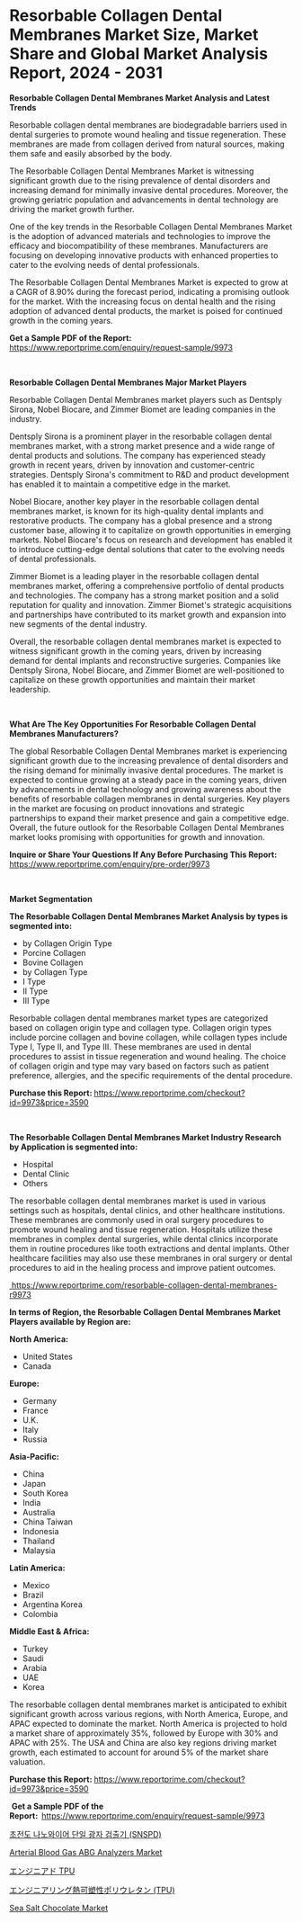 <p><h1>Resorbable Collagen Dental Membranes Market Size, Market Share and Global Market Analysis Report, 2024 - 2031</h1></p><p><strong>Resorbable Collagen Dental Membranes Market Analysis and Latest Trends</strong></p>
<p><p>Resorbable collagen dental membranes are biodegradable barriers used in dental surgeries to promote wound healing and tissue regeneration. These membranes are made from collagen derived from natural sources, making them safe and easily absorbed by the body.</p><p>The Resorbable Collagen Dental Membranes Market is witnessing significant growth due to the rising prevalence of dental disorders and increasing demand for minimally invasive dental procedures. Moreover, the growing geriatric population and advancements in dental technology are driving the market growth further.</p><p>One of the key trends in the Resorbable Collagen Dental Membranes Market is the adoption of advanced materials and technologies to improve the efficacy and biocompatibility of these membranes. Manufacturers are focusing on developing innovative products with enhanced properties to cater to the evolving needs of dental professionals.</p><p>The Resorbable Collagen Dental Membranes Market is expected to grow at a CAGR of 8.90% during the forecast period, indicating a promising outlook for the market. With the increasing focus on dental health and the rising adoption of advanced dental products, the market is poised for continued growth in the coming years.</p></p>
<p><strong>Get a Sample PDF of the Report:&nbsp;</strong> <a href="https://www.reportprime.com/enquiry/request-sample/9973">https://www.reportprime.com/enquiry/request-sample/9973</a></p>
<p>&nbsp;</p>
<p><strong>Resorbable Collagen Dental Membranes Major Market Players</strong></p>
<p><p>Resorbable Collagen Dental Membranes market players such as Dentsply Sirona, Nobel Biocare, and Zimmer Biomet are leading companies in the industry. </p><p>Dentsply Sirona is a prominent player in the resorbable collagen dental membranes market, with a strong market presence and a wide range of dental products and solutions. The company has experienced steady growth in recent years, driven by innovation and customer-centric strategies. Dentsply Sirona's commitment to R&D and product development has enabled it to maintain a competitive edge in the market.</p><p>Nobel Biocare, another key player in the resorbable collagen dental membranes market, is known for its high-quality dental implants and restorative products. The company has a global presence and a strong customer base, allowing it to capitalize on growth opportunities in emerging markets. Nobel Biocare's focus on research and development has enabled it to introduce cutting-edge dental solutions that cater to the evolving needs of dental professionals.</p><p>Zimmer Biomet is a leading player in the resorbable collagen dental membranes market, offering a comprehensive portfolio of dental products and technologies. The company has a strong market position and a solid reputation for quality and innovation. Zimmer Biomet's strategic acquisitions and partnerships have contributed to its market growth and expansion into new segments of the dental industry.</p><p>Overall, the resorbable collagen dental membranes market is expected to witness significant growth in the coming years, driven by increasing demand for dental implants and reconstructive surgeries. Companies like Dentsply Sirona, Nobel Biocare, and Zimmer Biomet are well-positioned to capitalize on these growth opportunities and maintain their market leadership.</p></p>
<p>&nbsp;</p>
<p><strong>What Are The Key Opportunities For Resorbable Collagen Dental Membranes Manufacturers?</strong></p>
<p><p>The global Resorbable Collagen Dental Membranes market is experiencing significant growth due to the increasing prevalence of dental disorders and the rising demand for minimally invasive dental procedures. The market is expected to continue growing at a steady pace in the coming years, driven by advancements in dental technology and growing awareness about the benefits of resorbable collagen membranes in dental surgeries. Key players in the market are focusing on product innovations and strategic partnerships to expand their market presence and gain a competitive edge. Overall, the future outlook for the Resorbable Collagen Dental Membranes market looks promising with opportunities for growth and innovation.</p></p>
<p><strong>Inquire or Share Your Questions If Any Before Purchasing This Report:</strong> <a href="https://www.reportprime.com/enquiry/pre-order/9973">https://www.reportprime.com/enquiry/pre-order/9973</a></p>
<p>&nbsp;</p>
<p><strong>Market Segmentation</strong></p>
<p><strong>The Resorbable Collagen Dental Membranes Market Analysis by types is segmented into:</strong></p>
<p><ul><li>by Collagen Origin Type</li><li>Porcine Collagen</li><li>Bovine Collagen</li><li>by Collagen Type</li><li>I Type</li><li>II Type</li><li>III Type</li></ul></p>
<p><p>Resorbable collagen dental membranes market types are categorized based on collagen origin type and collagen type. Collagen origin types include porcine collagen and bovine collagen, while collagen types include Type I, Type II, and Type III. These membranes are used in dental procedures to assist in tissue regeneration and wound healing. The choice of collagen origin and type may vary based on factors such as patient preference, allergies, and the specific requirements of the dental procedure.</p></p>
<p><strong>Purchase this Report:&nbsp;</strong><a href="https://www.reportprime.com/checkout?id=9973&price=3590">https://www.reportprime.com/checkout?id=9973&price=3590</a></p>
<p>&nbsp;</p>
<p><strong>The Resorbable Collagen Dental Membranes Market Industry Research by Application is segmented into:</strong></p>
<p><ul><li>Hospital</li><li>Dental Clinic</li><li>Others</li></ul></p>
<p><p>The resorbable collagen dental membranes market is used in various settings such as hospitals, dental clinics, and other healthcare institutions. These membranes are commonly used in oral surgery procedures to promote wound healing and tissue regeneration. Hospitals utilize these membranes in complex dental surgeries, while dental clinics incorporate them in routine procedures like tooth extractions and dental implants. Other healthcare facilities may also use these membranes in oral surgery or dental procedures to aid in the healing process and improve patient outcomes.</p></p>
<p><a href="https://www.reportprime.com/resorbable-collagen-dental-membranes-r9973">&nbsp;https://www.reportprime.com/resorbable-collagen-dental-membranes-r9973</a></p>
<p><strong>In terms of Region, the Resorbable Collagen Dental Membranes Market Players available by Region are:</strong></p>
<p>
    <p> <strong> North America: </strong>
        <ul>
            <li>United States</li>
            <li>Canada</li>
        </ul>
        </p> 
    <p> <strong> Europe: </strong>
        <ul>
            <li>Germany</li>
            <li>France</li>
            <li>U.K.</li>
            <li>Italy</li>
            <li>Russia</li>
        </ul>
        </p> 
    <p> <strong> Asia-Pacific: </strong>
        <ul>
            <li>China</li>
            <li>Japan</li>
            <li>South Korea</li>
            <li>India</li>
            <li>Australia</li>
            <li>China Taiwan</li>
            <li>Indonesia</li>
            <li>Thailand</li>
            <li>Malaysia</li>
        </ul>
        </p> 
    <p> <strong> Latin America: </strong>
        <ul>
            <li>Mexico</li>
            <li>Brazil</li>
            <li>Argentina Korea</li>
            <li>Colombia</li>
        </ul>
        </p> 
    <p> <strong> Middle East & Africa: </strong>
        <ul>
            <li>Turkey</li>
            <li>Saudi</li>
            <li>Arabia</li>
            <li>UAE</li>
            <li>Korea</li>
        </ul>
    </p>
    </p>
<p><p>The resorbable collagen dental membranes market is anticipated to exhibit significant growth across various regions, with North America, Europe, and APAC expected to dominate the market. North America is projected to hold a market share of approximately 35%, followed by Europe with 30% and APAC with 25%. The USA and China are also key regions driving market growth, each estimated to account for around 5% of the market share valuation.</p></p>
<p><strong>Purchase this Report: </strong><a href="https://www.reportprime.com/checkout?id=9973&price=3590">https://www.reportprime.com/checkout?id=9973&price=3590</a></p>
<p>&nbsp;<strong>Get a Sample PDF of the Report:&nbsp;&nbsp;</strong><a href="https://www.reportprime.com/enquiry/request-sample/9973">https://www.reportprime.com/enquiry/request-sample/9973</a></p>
<p><strong></strong></p>
<p><p><a href="https://github.com/marufmohassin05/Market-Research-Report-List-2/blob/main/8414469106486.md">초전도 나노와이어 단일 광자 검출기 (SNSPD)</a></p><p><a href="https://github.com/michealerrygz/Market-Research-Report-List-1/blob/main/arterial-blood-gas-abg-analyzers-market.md">Arterial Blood Gas ABG Analyzers Market</a></p><p><a href="https://github.com/tanyaali3/Market-Research-Report-List-3/blob/main/240262685830.md">エンジニアド TPU</a></p><p><a href="https://github.com/DwightHuels1/Market-Research-Report-List-3/blob/main/667831485831.md">エンジニアリング熱可塑性ポリウレタン (TPU)</a></p><p><a href="https://www.linkedin.com/pulse/insights-sea-salt-chocolate-market-size-which-expanding-122-cosmf?trackingId=CXaX2Yw7T8OYfidnuxf%2B2A%3D%3D">Sea Salt Chocolate Market</a></p></p>